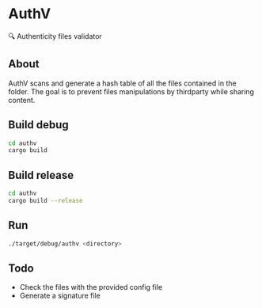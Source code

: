 # AuthV
🔍 Authenticity files validator

## About
AuthV scans and generate a hash table of all the files contained in the folder.
The goal is to prevent files manipulations by thirdparty while sharing content.

## Build debug
```BASH
cd authv
cargo build
```

## Build release
```BASH
cd authv
cargo build --release
```

## Run
```BASH
./target/debug/authv <directory>
```

## Todo
- Check the files with the provided config file
- Generate a signature file
